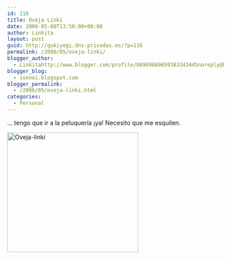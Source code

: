 ```yaml
---
id: 116
title: Oveja Linki
date: 2006-05-08T13:50:00+00:00
author: Linkita
layout: post
guid: http://qukiyegi.dns-privadas.es/?p=116
permalink: /2006/05/oveja-linki/
blogger_author:
  - Linkitahttp://www.blogger.com/profile/08969869659383343445noreply@blogger.com
blogger_blog:
  - sonnei.blogspot.com
blogger_permalink:
  - /2006/05/oveja-linki.html
categories:
  - Personal
---
```

&#8230; tengo que ir a la peluquería ¡ya! Necesito que me esquilen.

[<img src="http://static.flickr.com/55/142744755_463f1cc2c4_o.gif" alt="Oveja-linki" border="0" height="278" width="305" />](http://www.flickr.com/photos/linkita/142744755/ "Beeeeeeeee")